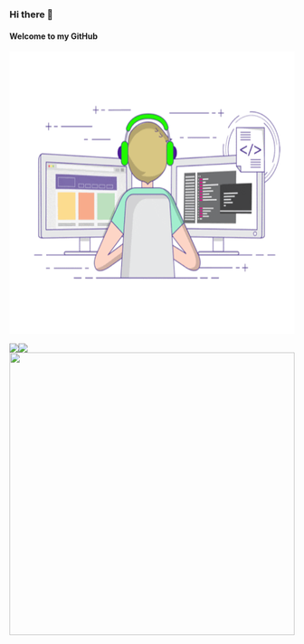 ### Hi there 👋

#### Welcome to my GitHub


<img src="https://github.com/smallprogram/smallprogram/blob/master/111.gif" width=100% height="500"></img>

<!--
**smallprogram/smallprogram** is a ✨ _special_ ✨ repository because its `README.md` (this file) appears on your GitHub profile.

Here are some ideas to get you started:

- 🔭 I’m currently working on ...
- 🌱 I’m currently learning ...
- 👯 I’m looking to collaborate on ...
- 🤔 I’m looking for help with ...
- 💬 Ask me about ...
- 📫 How to reach me: ...
- 😄 Pronouns: ...
- ⚡ Fun fact: ...
-->

<!-- ![zhusir's github stats](https://github-readme-stats.vercel.app/api?username=smallprogram&show_icons=true&count_private=true)  ![Top Langs](https://github-readme-stats.vercel.app/api/top-langs/?username=smallprogram) -->

<a>
  <img align="left" src="https://github-readme-stats.vercel.app/api?username=smallprogram&show_icons=true&count_private=true" />
</a>
<a>
  <img align="left" src="https://github-readme-stats.vercel.app/api/top-langs/?username=smallprogram" />
</a>
<img src="https://github.com/smallprogram/smallprogram/blob/master/1936.gif" width=100% height="500"></img>
